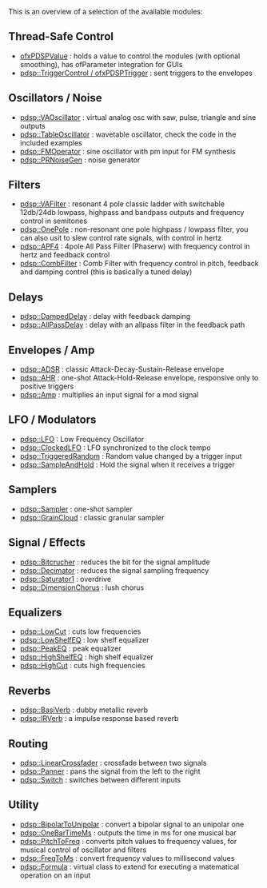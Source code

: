 
This is an overview of a selection of the available modules:

## Thread-Safe Control
- [ofxPDSPValue](classofx_p_d_s_p_value.html) : holds a value to control the modules (with optional smoothing), has ofParameter integration for GUIs
- [pdsp::TriggerControl / ofxPDSPTrigger](classpdsp_1_1_trigger_control.html) : sent triggers to the envelopes

## Oscillators / Noise
- [pdsp::VAOscillator](classpdsp_1_1_v_a_oscillator.html) : virtual analog osc with saw, pulse, triangle and sine outputs
- [pdsp::TableOscillator](classpdsp_1_1_table_oscillator.html) : wavetable oscillator, check the code in the included examples
- [pdsp::FMOperator](classpdsp_1_1_f_m_operator.html) : sine oscillator with pm input for FM synthesis
- [pdsp::PRNoiseGen](classpdsp_1_1_p_r_noise_gen.html) : noise generator

## Filters
- [pdsp::VAFilter](classpdsp_1_1_v_a_filter.html) : resonant 4 pole classic ladder with switchable 12db/24db lowpass, highpass and bandpass outputs and frequency control in semitones
- [pdsp::OnePole](classpdsp_1_1_one_pole.html) : non-resonant one pole highpass / lowpass filter, you can also usit to slew control rate signals, with control in hertz
- [pdsp::APF4](classpdsp_1_1_a_p_f4.html) : 4pole All Pass Filter (Phaserw) with frequency control in hertz and feedback control
- [pdsp::CombFilter](classpdsp_1_1_comb_filter.html) : Comb Filter with frequency control in pitch, feedback and damping control (this is basically a tuned delay)

## Delays
- [pdsp::DampedDelay](classpdsp_1_1_damped_delay.html) : delay with feedback damping
- [pdsp::AllPassDelay](classpdsp_1_1_all_pass_delay.html) : delay with an allpass filter in the feedback path

## Envelopes / Amp
- [pdsp::ADSR](classpdsp_1_1_a_d_s_r.html) : classic Attack-Decay-Sustain-Release envelope
- [pdsp::AHR](classpdsp_1_1_a_h_r.html) : one-shot Attack-Hold-Release envelope, responsive only to positive triggers
- [pdsp::Amp](classpdsp_1_1_amp.html) : multiplies an input signal for a mod signal

## LFO / Modulators
- [pdsp::LFO](classpdsp_1_1_l_f_o.html) : Low Frequency Oscillator
- [pdsp::ClockedLFO](classpdsp_1_1_clocked_l_f_o.html) : LFO synchronized to the clock tempo
- [pdsp::TriggeredRandom](classpdsp_1_1_triggered_random.html) : Random value changed by a trigger input
- [pdsp::SampleAndHold](classpdsp_1_1_sample_and_hold.html) : Hold the signal when it receives a trigger 

## Samplers
- [pdsp::Sampler](classpdsp_1_1_sampler.html) : one-shot sampler
- [pdsp::GrainCloud](classpdsp_1_1_grain_cloud.html) : classic granular sampler

## Signal / Effects
- [pdsp::Bitcrucher](classpdsp_1_1_bitcruncher.html) : reduces the bit for the signal amplitude
- [pdsp::Decimator](classpdsp_1_1_decimator.html) : reduces the signal sampling frequency
- [pdsp::Saturator1](classpdsp_1_1_saturator1.html) : overdrive 
- [pdsp::DimensionChorus](classpdsp_1_1_dimension_chorus.html) : lush chorus

## Equalizers
- [pdsp::LowCut](classpdsp_1_1_low_cut.html) : cuts low frequencies
- [pdsp::LowShelfEQ](classpdsp_1_1_low_shelf_e_q.html) : low shelf equalizer
- [pdsp::PeakEQ](classpdsp_1_1_peak_e_q.html) : peak equalizer
- [pdsp::HighShelfEQ](classpdsp_1_1_high_shelf_e_q.html) : high shelf equalizer
- [pdsp::HighCut](classpdsp_1_1_high_cut.html) : cuts high frequencies

## Reverbs  
- [pdsp::BasiVerb](classpdsp_1_1_basi_verb.html) : dubby metallic reverb   
- [pdsp::IRVerb](classpdsp_1_1_i_r_verb.html) : a impulse response based reverb  

## Routing
- [pdsp::LinearCrossfader](classpdsp_1_1_linear_crossfader.html) : crossfade between two signals
- [pdsp::Panner](classpdsp_1_1_panner.html) : pans the signal from the left to the right
- [pdsp::Switch](classpdsp_1_1_switch.html) : switches between different inputs

## Utility
- [pdsp::BipolarToUnipolar](classpdsp_1_1_bipolar_to_unipolar.html) : convert a bipolar signal to an unipolar one
- [pdsp::OneBarTimeMs](classpdsp_1_1_one_bar_time_ms.html) : outputs the time in ms for one musical bar
- [pdsp::PitchToFreq](classpdsp_1_1_pitch_to_freq.html) : converts pitch values to frequency values, for musical control of oscillator and filters
- [pdsp::FreqToMs](classpdsp_1_1_freq_to_ms.html) : convert frequency values to millisecond values 
- [pdsp::Formula](classpdsp_1_1_formula.html) : virtual class to extend for executing a matematical operation on an input

